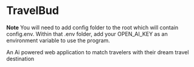 # TravelBud
**Note** You will need to add config folder to the root which will contain config.env. Within that .env folder, add your OPEN_AI_KEY as an environment variable to use the program.

An Ai powered web application to match travelers with their dream travel destination
